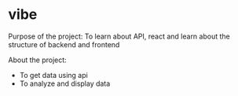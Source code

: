 # vibe


Purpose of the project: To learn about API, react and learn about the structure of backend and frontend

About the project:

- To get data using api
- To analyze and display data
